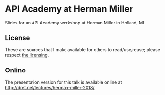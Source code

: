 # API Academy at Herman Miller

Slides for an API Academy workshop at Herman Miller in Holland, MI.


## License

These are sources that I make available for others to read/use/reuse; please respect [the licensing](../LICENSE).


## Online

The presentation version for this talk is available online at http://dret.net/lectures/herman-miller-2018/
